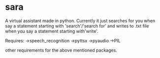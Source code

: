 # sara
A virtual assistant made in python. Currently it just searches for you when say a statement starting with 'search'/'search for' and writes to .txt file when you say a statement starting with'write'.

Requires:
->speech_recognition
->pyttsx
->pyaudio
->PIL

other requirements for the above mentioned packages.
